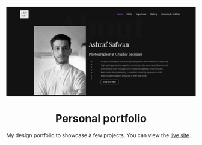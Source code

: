 <p align="center">
  <img src="imgs/portfolio.png" alt="portfolio">
</p>
<h1 align="center">Personal portfolio</h1>
My design portfolio to showcase a few projects. You can view the
<a href="https://ashrafsaf1.github.io/portfolio/">live site</a>.
